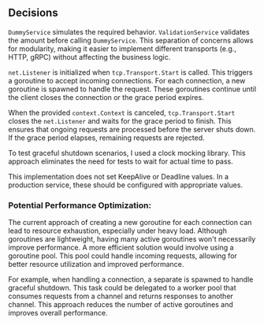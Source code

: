 ## Decisions

`DummyService` simulates the required behavior.
`ValidationService` validates the amount before calling `DummyService`.
This separation of concerns allows for modularity, making it easier to implement different transports (e.g., HTTP, gRPC) without affecting the business logic.

`net.Listener` is initialized when `tcp.Transport.Start` is called.
This triggers a goroutine to accept incoming connections.
For each connection, a new goroutine is spawned to handle the request.
These goroutines continue until the client closes the connection or the grace period expires.

When the provided `context.Context` is canceled, `tcp.Transport.Start` closes the `net.Listener` and waits for the grace period to finish.
This ensures that ongoing requests are processed before the server shuts down.
If the grace period elapses, remaining requests are rejected.

To test graceful shutdown scenarios, I used a clock mocking library.
This approach eliminates the need for tests to wait for actual time to pass.

This implementation does not set KeepAlive or Deadline values.
In a production service, these should be configured with appropriate values.

### Potential Performance Optimization:

The current approach of creating a new goroutine for each connection can lead to resource exhaustion, especially under heavy load.
Although goroutines are lightweight, having many active goroutines won't necessarily improve performance.
A more efficient solution would involve using a goroutine pool.
This pool could handle incoming requests, allowing for better resource utilization and improved performance.

For example, when handling a connection, a separate is spawned to handle graceful shutdown.
This task could be delegated to a worker pool that consumes requests from a channel and returns responses to another channel.
This approach reduces the number of active goroutines and improves overall performance.